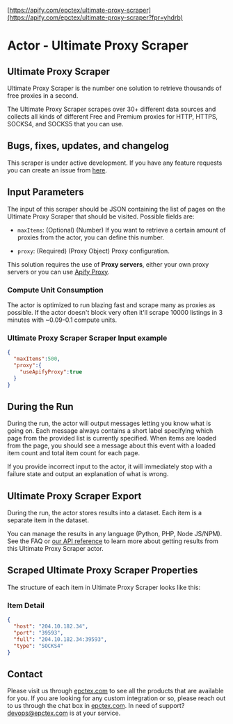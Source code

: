 [https://apify.com/epctex/ultimate-proxy-scraper](https://apify.com/epctex/ultimate-proxy-scraper?fpr=yhdrb)

# Actor - Ultimate Proxy Scraper

## Ultimate Proxy Scraper

Ultimate Proxy Scraper is the number one solution to retrieve thousands of free proxies in a second.

The Ultimate Proxy Scraper scrapes over 30+ different data sources and collects all kinds of different Free and Premium proxies for HTTP, HTTPS, SOCKS4, and SOCKS5 that you can use.

## Bugs, fixes, updates, and changelog

This scraper is under active development. If you have any feature requests you can create an issue from [here](https://github.com/epctex/ultimate-proxy-scraper/issues).


## Input Parameters

The input of this scraper should be JSON containing the list of pages on the Ultimate Proxy Scraper that should be visited. Possible fields are:

- `maxItems`: (Optional) (Number) If you want to retrieve a certain amount of proxies from the actor, you can define this number.

- `proxy`: (Required) (Proxy Object) Proxy configuration.

This solution requires the use of **Proxy servers**, either your own proxy servers or you can use [Apify Proxy](https://www.apify.com/docs/proxy).


### Compute Unit Consumption

The actor is optimized to run blazing fast and scrape many as proxies as possible. If the actor doesn't block very often it'll scrape 10000 listings in 3 minutes with ~0.09-0.1 compute units.

### Ultimate Proxy Scraper Scraper Input example

```json
{
  "maxItems":500,
  "proxy":{
    "useApifyProxy":true
  }
}
```

## During the Run

During the run, the actor will output messages letting you know what is going on. Each message always contains a short label specifying which page from the provided list is currently specified.
When items are loaded from the page, you should see a message about this event with a loaded item count and total item count for each page.

If you provide incorrect input to the actor, it will immediately stop with a failure state and output an explanation of what is wrong.

## Ultimate Proxy Scraper Export

During the run, the actor stores results into a dataset. Each item is a separate item in the dataset.

You can manage the results in any language (Python, PHP, Node JS/NPM). See the FAQ or <a href="https://www.apify.com/docs/api" target="blank">our API reference</a> to learn more about getting results from this Ultimate Proxy Scraper actor.

## Scraped Ultimate Proxy Scraper Properties

The structure of each item in Ultimate Proxy Scraper looks like this:

### Item Detail

```json
{
  "host": "204.10.182.34",
  "port": "39593",
  "full": "204.10.182.34:39593",
  "type": "SOCKS4"
}
```

## Contact
Please visit us through [epctex.com](https://epctex.com) to see all the products that are available for you. If you are looking for any custom integration or so, please reach out to us through the chat box in [epctex.com](https://epctex.com). In need of support? [devops@epctex.com](mailto:devops@epctex.com) is at your service.
